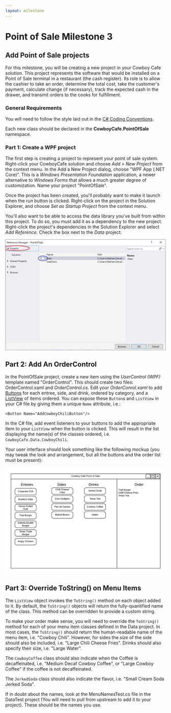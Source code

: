```yaml
---
layout: milestone
---
```


# Point of Sale Milestone 3

## Add Point of Sale projects

For this milestone, you will be creating a new project in your Cowboy Cafe solution.  This project represents the software that would be installed on a Point of Sale terminal in a restaurant (the cash register).  Its role is to allow the cashier to take an order, determine the total cost, take the customer's payment, calculate change (if necessary), track the expected cash in the drawer, and transmit orders to the cooks for fulfillment.

### General Requirements

You will need to follow the style laid out in the [C# Coding Conventions](https://docs.microsoft.com/en-us/dotnet/csharp/programming-guide/inside-a-program/coding-conventions).

Each new class should be declared in the **CowboyCafe.PointOfSale** namespace.

### Part 1: Create a WPF project

The first step is creating a project to represent your point of sale system.  Right-click your CowboyCafe solution and choose _Add > New Project_ from the context menu.  In the Add a New Project dialog, choose "WPF App (.NET Core)".  This is a _Windows Presentation Foundation_ application, a newer alternative to _Windows Forms_ that allows a much greater degree of customization. Name your project "PointOfSale".  

Once the project has been created, you'll probably want to make it launch when the _run_ button is clicked.  Right-click on the project in the Solution Explorer, and choose _Set as Startup Project_ from the context menu.

You'll also want to be able to access the data library you've built from within this project.  To do so, you must add it as a dependency to the new project.  Right-click the project's dependencies in the Solution Explorer and select _Add Reference_.  Check the box next to the _Data_ project:

![Adding a reference to the Data project](assets/pos-ms-1.1.png)

## Part 2: Add An OrderControl

In the PointOfSale project, create a new item using the _UserControl (WPF)_ template named "OrderControl".  This should create two files: OrderControl.xaml and _OrderControl.cs_.  Edit your _OrderConrol.xaml_ to add [Buttons](https://www.c-sharpcorner.com/UploadFile/mahesh/xaml-button/) for each entree, side, and drink, ordered by category, and a [ListView](https://www.c-sharpcorner.com/uploadfile/mahesh/listview-in-wpf/) of items ordered.  You can expose these `Button`s and `ListView` in your C# file by giving them a unique `Name` attribute, i.e.:

```xaml
<Button Name="AddCowboyChiliButton"/>
```

In the C# file, add event listeners to your buttons to add the appropriate item to your `ListView` when the button is clicked.  This will result in the list displaying the name(s) of the classes ordered, i.e. `CowboyCafe.Data.CowboyChili`.

Your user interface should look something like the following mockup (you may tweak the look and arrangement, but all the buttons and the order list must be present):

![OrderControl mockup](assets/pos-ms-1.2.png)

## Part 3: Override ToString() on Menu Items

The `ListView` object invokes the `ToString()` method on each object added to it.  By default, the `ToString()` objects will return the fully-quantified name of the class.  This method can be overridden to provide a custom string.  

To make your order make sense, you will need to override the `ToString()` method for each of your menu item classes defined in the Data project.  In most cases, the `ToString()` should return the human-readable name of the menu item, i.e. "Cowboy Chili".  However, for sides the _size_ of the side should also be included, i.e. "Large Chili Cheese Fries".  Drinks should also specify their size, i.e. "Large Water".

The `CowboyCoffee` class should also indicate when the Coffee is decaffeinated, i.e. "Medium Decaf Cowboy Coffee", or "Large Cowboy Coffee" if the coffee is not decaffeinated.

The `JerkedSoda` class should also indicate the flavor, i.e. "Small Cream Soda Jerked Soda".  

If in doubt about the names, look at the MenuNamesTest.cs file in the DataTest project (You will need to pull from upstream to add it to your project).  These should be the names you use.
